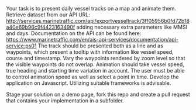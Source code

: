 Your task is to present daily vessel tracks on a map and animate them.
Retrieve dataset from our API URL: http://services.marinetraffic.com/api/exportvesseltrack/3ff05956b0fd72b18a40e69b96c9f4423163490f adding necessary extra parameters like MMSI and days.
Documentation on the API can be found here: https://www.marinetraffic.com/en/ais-api-services/documentation/api-service:ps01
The track should be presented both as a line and as waypoints, which present a tooltip with information like vessel speed, course and timestamp.
Vary the waypoints rendered by zoom level so that the visible waypoints do not overlap. Animation should take vessel speed, true heading and starting time variation in account.
The user must be able to control animation speed as well as select a point in time. Develop the application on Javascript. Utilizing suitable frameworks is advisable.

Stage your solution on a demo page, fork this repo and create a pull request that contains your implementation in a subfolder.